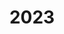 ---
title: 2023
summary: Here's the continuing history of our little renovation project.
description: Explore some of my recent posts.
weight: 3
---